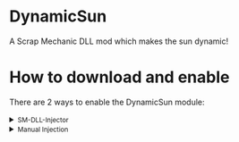 # DynamicSun
A Scrap Mechanic DLL mod which makes the sun dynamic!

# How to download and enable

There are 2 ways to enable the DynamicSun module:

<details>
<summary><small>SM-DLL-Injector</small></summary>

- Download the latest release of <b>[SM-DLL-Injector](https://github.com/QuestionableM/SM-DLL-Injector/releases/latest)</b> and follow the instructions listed in the <b>[README](https://github.com/QuestionableM/SM-DLL-Injector#readme)</b> file
- Download the latest release of the `DynamicSun.dll` <b>[here](https://github.com/QuestionableM/SM-DynamicSun/releases/latest)</b>
- Move the `DynamicSun.dll` to `Steam/steamapps/common/Scrap Mechanic/Release/DLLModules` directory created by <b>[SM-DLL-Injector](https://github.com/QuestionableM/SM-DLL-Injector/releases/latest)</b> installer
- Launch the game

</details>

<details>
<summary><small>Manual Injection</small></summary>

- Download the latest release of the `DynamicSun.dll` <b>[here](https://github.com/QuestionableM/SM-DynamicSun/releases/latest)</b>
- Launch the game
- Inject `DynamicSun.dll` by using a DLL Injector of your choice
  
</details>
